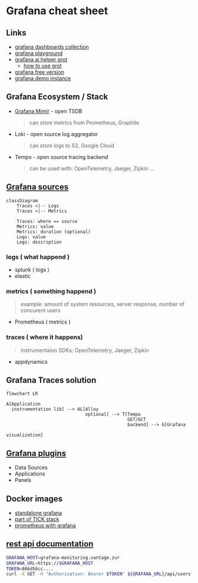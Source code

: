 # Grafana cheat sheet

## Links
* [grafana dashboards collection](https://grafana.com/grafana/dashboards/)
* [grafana playground](https://play.grafana.org/)
* [grafana ai helper grot](https://grafana.com/grot/)
  * [how to use grot](https://grafana.com/blog/2025/05/07/llm-grafana-assistant/)
* [grafana free version](https://fatjon.grafana.net)
* [grafana demo instance](https://psdemo.grafana.net/a/grafana-setupguide-app/home)

## Grafana Ecosystem / Stack
* [Grafana Mimir](https://grafana.com/oss/mimir) - open TSDB 
  > can store metrics from Prometheus, Graphite
* Loki - open source log aggregator
  > can store logs to S3, Google Cloud
* Tempo - open source tracing backend
  > can be used with: OpenTelemetry, Jaeger, Zipkin ...

## [Grafana sources](https://grafana.com/grafana/plugins)
```mermaid
classDiagram
    Traces <|-- Logs
    Traces <|-- Metrics

    Traces: where == source
    Metrics: value
    Metrics: duration (optional)
    Logs: value
    Logs: description
```
### logs ( what happend )
* splunk ( logs )
* elastic 
### metrics ( something happend )
> example: amount of system resources, server response, number of concurent users
* Prometheus ( metrics )
### traces ( where it happens)
> instrumentaion SDKs: OpenTelemetry, Jaeger, Zipkin
* appdynamics

## Grafana Traces solution
```mermaid
flowchart LR

A[Application
  instrumentation lib] --> AL[Alloy 
                              optional] --> T[Tempo
                                              GET/GCT
                                              backend] --> G[Grafana
                                                             visualization]
```

## [Grafana plugins](https://grafana.com/grafana/plugins)
* Data Sources
* Applications
* Panels

## Docker images
* [standalone grafana](https://github.com/cherkavi/docker-images/blob/master/grafana/README.md)
* [part of TICK stack](https://github.com/cherkavi/docker-images/blob/master/telegraf/README.md)
* [prometheus with grafana](https://github.com/cherkavi/docker-images/blob/master/prometheus/README.md#alerts--prometheus--grafana)

## [rest api documentation](https://grafana.com/docs/grafana/latest/developers/http_api/)
```sh
GRAFANA_HOST=grafana-monitoring.vantage.zur
GRAFANA_URL=https://$GRAFANA_HOST
TOKEN=866d56cc....
curl -X GET -H "Authorization: Bearer $TOKEN" ${GRAFANA_URL}/api/users?perpage=10&page=1
```
